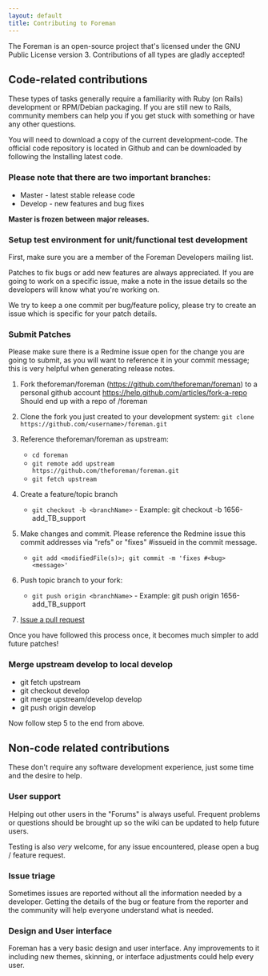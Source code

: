 ```yaml
---
layout: default
title: Contributing to Foreman
---
```


The Foreman is an open-source project that's licensed under the GNU Public License version 3. Contributions of all types are gladly accepted!

## Code-related contributions
These types of tasks generally require a familiarity with Ruby (on Rails) development or RPM/Debian packaging. If you are still new to Rails, community members can help you if you get stuck with something or have any other questions.

You will need to download a copy of the current development-code. The official code repository is located in Github and can be downloaded by following the Installing latest code.

### Please note that there are two important branches:
* Master - latest stable release code
* Develop - new features and bug fixes

**Master is frozen between major releases.**

### Setup test environment for unit/functional test development
First, make sure you are a member of the Foreman Developers mailing list.

Patches to fix bugs or add new features are always appreciated. If you are going to work on a specific issue, make a note in the issue details so the developers will know what you're working on.

We try to keep a one commit per bug/feature policy, please try to create an issue which is specific for your patch details.

### Submit Patches
Please make sure there is a Redmine issue open for the change you are going to submit, as you will want to reference it in your commit message; this is very helpful when generating release notes.

1. Fork theforeman/foreman (https://github.com/theforeman/foreman) to a personal github account https://help.github.com/articles/fork-a-repo
Should end up with a repo of <username>/foreman
2. Clone the fork you just created to your development system: `git clone https://github.com/<username>/foreman.git`
3. Reference theforeman/foreman as upstream:

    * `cd foreman`
    * `git remote add upstream https://github.com/theforeman/foreman.git`
    * `git fetch upstream`

4. Create a feature/topic branch

    * `git checkout -b <branchName>` - Example: git checkout -b 1656-add_TB_support

5. Make changes and commit. Please reference the Redmine issue this commit addresses via "refs" or "fixes" #issueid in the commit message. 

    * `git add <modifiedFile(s)>; git commit -m 'fixes #<bug> <message>'`

6. Push topic branch to your fork:

    * `git push origin <branchName>` - Example: git push origin 1656-add_TB_support

7. [Issue a pull request](https://help.github.com/articles/using-pull-requests)

Once you have followed this process once, it becomes much simpler to add future patches!

### Merge upstream develop to local develop
* git fetch upstream
* git checkout develop
* git merge upstream/develop develop
* git push origin develop

Now follow step 5 to the end from above.

## Non-code related contributions
These don't require any software development experience, just some time and the desire to help.

### User support
Helping out other users in the "Forums" is always useful. Frequent problems or questions should be brought up so the wiki can be updated to help future users.

Testing is also *very* welcome, for any issue encountered, please open a bug / feature request.

### Issue triage
Sometimes issues are reported without all the information needed by a developer. Getting the details of the bug or feature from the reporter and the community will help everyone understand what is needed.

### Design and User interface
Foreman has a very basic design and user interface. Any improvements to it including new themes, skinning, or interface adjustments could help every user.
